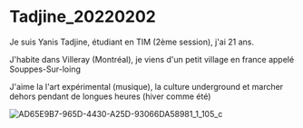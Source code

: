 # Tadjine_20220202

Je suis Yanis Tadjine, étudiant en TIM (2ème session), j'ai 21 ans.

J'habite dans Villeray (Montréal), je viens d'un petit village en france appelé Souppes-Sur-loing 

J'aime la l'art expérimental (musique), la culture underground et marcher dehors pendant de longues heures (hiver comme été) 

![AD65E9B7-965D-4430-A25D-93066DA58981_1_105_c](https://user-images.githubusercontent.com/93718385/152229126-aa23ae85-c3cd-4be3-b071-cad3808b4621.jpeg)
